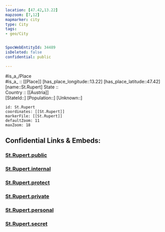 ```yaml
---
location: [47.42,13.22] 
mapzoom: [7,12] 
mapmarker: city 
type: City
tags:
- geo/City


SpocWebEntityId: 34489
isDeleted: false
confidential: public

---
```

#is_a_/Place  
#is_a_ :: [[Place]] 
[has_place_longitude::13.22] 
[has_place_latitude::47.42] 
[name::St.Rupert] 
State ::  
Country :: [[Austria]]  
[StateId::] 
[Population::] 
[Unknown::] 


```leaflet
id: St.Rupert
coordinates: [[St.Rupert]] 
markerFile: [[St.Rupert]] 
defaultZoom: 11 
maxZoom: 18
```


## Confidential Links & Embeds: 

### [St.Rupert.public](/_public/\Earth\Continent\Europe\Europe~Central\Austria\Austrias_States\Salzburg,State\CitySt.Rupert.public.md) 

### [St.Rupert.internal](/_internal/\Earth\Continent\Europe\Europe~Central\Austria\Austrias_States\Salzburg,State\CitySt.Rupert.internal.md) 

### [St.Rupert.protect](/_protect/\Earth\Continent\Europe\Europe~Central\Austria\Austrias_States\Salzburg,State\CitySt.Rupert.protect.md) 

### [St.Rupert.private](/_private/\Earth\Continent\Europe\Europe~Central\Austria\Austrias_States\Salzburg,State\CitySt.Rupert.private.md) 

### [St.Rupert.personal](/_personal/\Earth\Continent\Europe\Europe~Central\Austria\Austrias_States\Salzburg,State\CitySt.Rupert.personal.md) 

### [St.Rupert.secret](/_secret/\Earth\Continent\Europe\Europe~Central\Austria\Austrias_States\Salzburg,State\CitySt.Rupert.secret.md)

